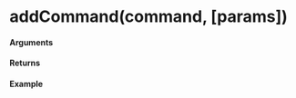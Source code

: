 # addCommand(command, [params])

<!-- Adds a command to the end of the pipeline of the shell object. -->

#### Arguments

<!-- * **command** - A PowerShell command or a path to a PowerShell script `[String] _required_`
* **params** - A Set of parameters to be added to the command. `[Array/String] (Default: []) _optional_`
  * {name: '', value: ''}
  * {name: value}
  * 'switch' -->

#### Returns

<!-- [Promise] - A promise that resolves with the array of commands currently in the pipeline, or rejects with an error.     -->

#### Example

<!-- ```javascript
ps.addCommand('Write-Host node-powershell', [
  {name: 'foregroundcolor', value: 'red'},
  {name: 'nonewline', value: null} //switch
]).then(cmdsArr => {}).catch(err => {});

ps.addCommand('Write-Host node-powershell', [
  {foregroundcolor: 'red'},
  {nonewline: null} //switch
]);

ps.addCommand('Write-Host node-powershell @foregroundcolor', [
  {foregroundcolor: 'red'},
  'nonewline' //switch
]);

// script-syntax: https://ss64.com/ps/syntax-run.html
ps.addCommand('./script.ps1', params);
ps.addCommand(`& "${require('path').resolve(__dirname, 'script.ps1')}"`, params);
``` -->